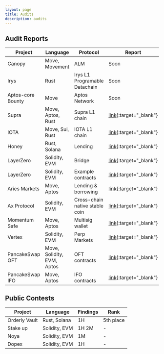 ```yaml
---
layout: page
title: Audits
description: audits
---
```


## Audit Reports

| Project | Language | Protocol | Report |
| ------- | -------- | -------- | ------ |
| Canopy | Move, Movement | ALM | Soon |
| Irys    | Rust     | Irys L1 Programable Datachain | Soon |
| Aptos-core Bounty | Move   | Aptos Network  | Soon   |
| Supra   | Move, Aptos, Rust | Supra L1 chain | [link](https://github.com/sh15h4nk/audits/blob/main/reports/L1_Audit_Report__Supra_Framework.pdf){:target="_blank"} |
| IOTA    | Move, Sui, Rust | IOTA L1 chain | [link](https://github.com/sh15h4nk/audits/blob/main/reports/2025.03.18%20-%20Final%20-%20IOTA%20Collaborative%20Audit%20Report.pdf){:target="_blank"} |
| Honey | Rust, Solana | Lending | [link](https://github.com/sh15h4nk/audits/blob/main/reports/Honey%20Audit%20Report.pdf){:target="_blank"} |
| LayerZero | Solidity, EVM | Bridge | [link](https://github.com/sh15h4nk/audits/blob/main/reports/LayerZero%20Protocol%20Audit%20Report.pdf){:target="_blank"} |
| LayerZero | Solidity, EVM | Example contracts | [link](https://github.com/sh15h4nk/audits/blob/main/reports/layerzero_examples_audit_final.pdf){:target="_blank"} |
| Aries Markets | Move, Aptos | Lending & borrowing | [link](https://github.com/sh15h4nk/audits/blob/main/reports/Aries%20Audit%20Report.pdf){:target="_blank"} |
| Ax Protocol | Solidity, EVM | Cross-chain native stable coin | [link](https://github.com/sh15h4nk/audits/blob/main/reports/Ax%20Protocol%20Audit%20Report.pdf){:target="_blank"} |
| Momentum Safe | Move, Aptos | Multisig wallet | [link](https://github.com/sh15h4nk/audits/blob/main/reports/MSafe%20Audit%20Report.pdf){:target="_blank"} |
| Vertex | Solidity, EVM | Perp Markets | [link](https://github.com/sh15h4nk/audits/blob/main/reports/Vertex%20Protocol%20Audit%20Report.pdf){:target="_blank"} |
| PancakeSwap OFT | Move, Solidity, EVM, Aptos| OFT contracts | [link](https://github.com/sh15h4nk/audits/blob/main/reports/PancakeSwap%20OFT%20Audit%20Report.pdf){:target="_blank"} |
| PancakeSwap IFO | Move, Aptos | IFO contracts | [link](https://github.com/sh15h4nk/audits/blob/main/reports/PancakeSwap%20IFO%20Audit%20Report.pdf){:target="_blank"} |


## Public Contests


| Project | Language | Findings | Rank |
| ------- | -------- | -------- | ---- |
| Orderly Vault | Rust, Solana | 1H | 5th place |
| Stake up | Solidity, EVM | 1H 2M | - |
| Noya | Solidity, EVM | 1M | - |
| Dopex | Solidity, EVM | 1H | - |


